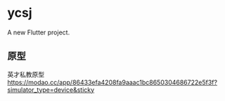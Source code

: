 # ycsj

A new Flutter project.

## 原型
英才私教原型
https://modao.cc/app/86433efa4208fa9aaac1bc8650304686722e5f3f?simulator_type=device&sticky